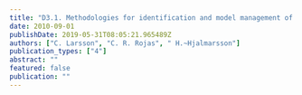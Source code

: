 ```yaml
---
title: "D3.1. Methodologies for identification and model management of large-scale systems"
date: 2010-09-01
publishDate: 2019-05-31T08:05:21.965489Z
authors: ["C. Larsson", "C. R. Rojas", " H.~Hjalmarsson"]
publication_types: ["4"]
abstract: ""
featured: false
publication: ""
---
```


